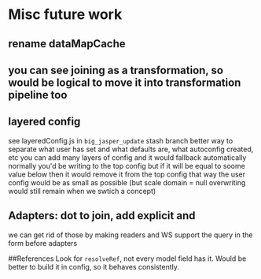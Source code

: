 # Misc future work

## rename dataMapCache
## you can see joining as a transformation, so would be logical to move it into transformation pipeline too

## layered config
see layeredConfig.js in `big_jasper_update` stash branch
better way to separate what user has set and what defaults are, what autoconfig created, etc
you can add many layers of config and it would fallback automatically
normally you'd be writing to the top config
but if it will be equal to soome value below then it would remove it from the top config
that way the user config would be as small as possible
(but scale domain = null overwriting would still remain when we swtich a concept)

## Adapters: dot to join, add explicit and
we can get rid of those by making readers and WS support the query in the form before adapters

##References
Look for `resolveRef`, not every model field has it. Would be better to build it in config, so it behaves consistently.